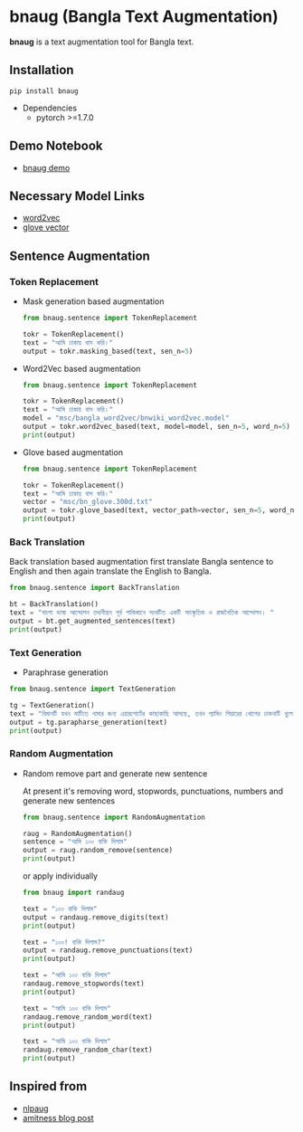 # bnaug (Bangla Text Augmentation)
__bnaug__ is a text augmentation tool for Bangla text.

## Installation
```
pip install bnaug
```
- Dependencies
    - pytorch >=1.7.0
    
## Demo Notebook
- [bnaug demo](https://github.com/sagorbrur/bnaug/blob/main/notebook/bnaug_demo.ipynb)

## Necessary Model Links
- [word2vec](https://huggingface.co/sagorsarker/bangla_word2vec/resolve/main/bangla_word2vec_gen4.zip)
- [glove vector](https://huggingface.co/sagorsarker/bangla-glove-vectors/resolve/main/bn_glove.300d.zip)

## Sentence Augmentation
### Token Replacement
- Mask generation based augmentation

    ```py
    from bnaug.sentence import TokenReplacement

    tokr = TokenReplacement()
    text = "আমি ঢাকায় বাস করি।"
    output = tokr.masking_based(text, sen_n=5)
    ```

- Word2Vec based augmentation

    ```py
    from bnaug.sentence import TokenReplacement

    tokr = TokenReplacement()
    text = "আমি ঢাকায় বাস করি।"
    model = "msc/bangla_word2vec/bnwiki_word2vec.model"
    output = tokr.word2vec_based(text, model=model, sen_n=5, word_n=5)
    print(output)
    ```

- Glove based augmentation

    ```py
    from bnaug.sentence import TokenReplacement

    tokr = TokenReplacement()
    text = "আমি ঢাকায় বাস করি।"
    vector = "msc/bn_glove.300d.txt"
    output = tokr.glove_based(text, vector_path=vector, sen_n=5, word_n=5)
    print(output)
    ```

### Back Translation
Back translation based augmentation first translate Bangla sentence to English and then again translate the English to Bangla.

```py
from bnaug.sentence import BackTranslation

bt = BackTranslation()
text = "বাংলা ভাষা আন্দোলন তদানীন্তন পূর্ব পাকিস্তানে সংঘটিত একটি সাংস্কৃতিক ও রাজনৈতিক আন্দোলন। "
output = bt.get_augmented_sentences(text)
print(output)

```

### Text Generation
- Paraphrase generation

```py
from bnaug.sentence import TextGeneration

tg = TextGeneration()
text = "বিমানটি যখন মাটিতে নামার জন্য এয়ারপোর্টের কাছাকাছি আসছে, তখন ল্যান্ডিং গিয়ারের খোপের ঢাকনাটি খুলে যায়।"
output = tg.parapharse_generation(text)
print(output)
```

### Random Augmentation
- Random remove part and generate new sentence

    At present it's removing word, stopwords, punctuations, numbers and generate new sentences

    ```py
    from bnaug.sentence import RandomAugmentation

    raug = RandomAugmentation()
    sentence = "আমি ১০০ বাকি দিলাম"
    output = raug.random_remove(sentence)
    print(output)

    ```

    or apply individually

    ```py
    from bnaug import randaug

    text = "১০০ বাকি দিলাম"
    output = randaug.remove_digits(text)
    print(output)

    text = "১০০! বাকি দিলাম?"
    output = randaug.remove_punctuations(text)
    print(output)

    text = "আমি ১০০ বাকি দিলাম"
    randaug.remove_stopwords(text)
    print(output)

    text = "আমি ১০০ বাকি দিলাম"
    randaug.remove_random_word(text)
    print(output)

    text = "আমি ১০০ বাকি দিলাম"
    randaug.remove_random_char(text)
    print(output)
    ```

## Inspired from
- [nlpaug](https://github.com/makcedward/nlpaug)
- [amitness blog post](https://amitness.com/2020/05/data-augmentation-for-nlp/)
